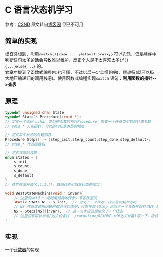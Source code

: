 # C 语言状态机学习  

参考：[CSND](https://blog.csdn.net/wuhenyouyuyouyu/article/details/52585835) 原文转自[博客园](http://www.cnblogs.com/tangerious/p/4565833.html) 但已不可用  

## 简单的实现  

很容易想到，利用`switch(){case :...;default:break;}` 可以实现，但是程序中判断语句太多的话会导致难以维护，反正个人是不太喜欢太多`if(){...}else{...}` 的。  
文章中提到了[函数式编程](http://www.ruanyifeng.com/blog/2012/04/functional_programming.html)(咱也不懂，不过以后一定会懂的吧)，[尾递归](http://www.ruanyifeng.com/blog/2015/04/tail-call.html)(就可以极大地压缩递归的调用栈吧)。使用函数式编程实现`switch` 语句：**利用函数的指针-->查表**  

## 原理  

```c
typedef unsigned char State;
typedef State(* Procedure)(void *);  
// 定义一个返回 uchar 类型的函数的指针Procedure，需要一个任意类型的指针做参数
// void * 万能指针，可以指向任意类型的地址

// 定义每个状态的处理函数
Procedure Steps[] = {step_init,sterp_count,step_done,step_default};
// step_* 代表函数名

// 定义状态的枚举
enum states = {
    s_init,
    s_count,
    s_done,
    s_default
}
// 枚举类型对应{0,1,2,3}，数组的索引就是状态的定义：

void BestStateMachine(void * invar){
    // 这里的void * 是利用结构体传参，节省栈空间
    static State NS = s_init;  // 定义下一个状态，应该是初始状态吧
    // NS 在每次调用函数时都会得到维护，只需在每个Step 返回下一个状态并保存到NS 就可以实现状态的保存和切换
    NS = Steps[NS](invar);  // 这一句才应该是定义下一个状态
    // 这里应该可以参考[达夫设备](../coroutine/README.md#达夫设备)写一下，应该很好玩才对
}
```

## 实现  

一个[计数器](count.c)的实现